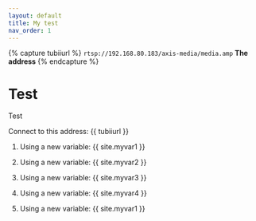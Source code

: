 ```yaml
---
layout: default
title: My test
nav_order: 1
---
```

{% capture tubiiurl %} `rtsp://192.168.80.183/axis-media/media.amp` **The address** {% endcapture %}

# Test

Test

Connect to this address: {{ tubiiurl }}

1. Using a new variable: {{ site.myvar1 }}
2. Using a new variable: {{ site.myvar2 }}

3. Using a new variable: {{ site.myvar3 }}

4. Using a new variable: {{ site.myvar4 }}
5. Using a new variable: {{ site.myvar1 }}


